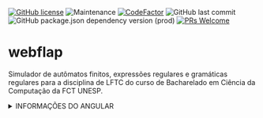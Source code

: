 [![GitHub license](https://img.shields.io/github/license/chinaglia-rafa/webflap.svg)](https://github.com/chinaglia-rafa/webflap/blob/main/LICENSE)
![Maintenance](https://img.shields.io/maintenance/yes/2020?color=%23a263c2)
[![CodeFactor](https://www.codefactor.io/repository/github/chinaglia-rafa/webflap/badge)](https://www.codefactor.io/repository/github/chinaglia-rafa/webflap)
![GitHub last commit](https://img.shields.io/github/last-commit/chinaglia-rafa/webflap)
![GitHub package.json dependency version (prod)](https://img.shields.io/github/package-json/dependency-version/chinaglia-rafa/webflap/@angular/core?label=angular)
[![PRs Welcome](https://img.shields.io/badge/PRs-welcome-brightgreen.svg?style=flat)](http://makeapullrequest.com)

# webflap
Simulador de autômatos finitos, expressões regulares e gramáticas regulares para a disciplina de LFTC do curso de Bacharelado em Ciência da Computação da FCT UNESP.

<details><summary>INFORMAÇÕES DO ANGULAR</summary>
<p>

This project was generated with [Angular CLI](https://github.com/angular/angular-cli) version 10.1.4.

## Development server

Run `ng serve` for a dev server. Navigate to `http://localhost:4200/`. The app will automatically reload if you change any of the source files.

## Code scaffolding

Run `ng generate component component-name` to generate a new component. You can also use `ng generate directive|pipe|service|class|guard|interface|enum|module`.

## Build

Run `ng build` to build the project. The build artifacts will be stored in the `dist/` directory. Use the `--prod` flag for a production build.

## Running unit tests

Run `ng test` to execute the unit tests via [Karma](https://karma-runner.github.io).

## Running end-to-end tests

Run `ng e2e` to execute the end-to-end tests via [Protractor](http://www.protractortest.org/).

## Further help

To get more help on the Angular CLI use `ng help` or go check out the [Angular CLI README](https://github.com/angular/angular-cli/blob/master/README.md).
</p></details>

